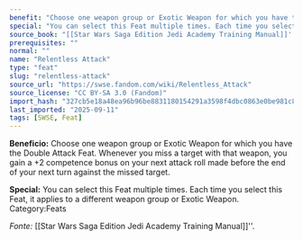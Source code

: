 ```yaml
---
benefit: "Choose one weapon group or Exotic Weapon for which you have the Double Attack Feat. Whenever you miss a target with that weapon, you gain a +2 competence bonus on your next attack roll made before the end of your next turn against the missed target."
special: "You can select this Feat multiple times. Each time you select this Feat, it applies to a different weapon group or Exotic Weapon. Category:Feats"
source_book: "[[Star Wars Saga Edition Jedi Academy Training Manual]]''"
prerequisites: ""
normal: ""
name: "Relentless Attack"
type: "feat"
slug: "relentless-attack"
source_url: "https://swse.fandom.com/wiki/Relentless_Attack"
source_license: "CC BY-SA 3.0 (Fandom)"
import_hash: "327cb5e18a48ea96b96be8831180154291a3598f4dbc0863e0be981c8c43e1c0"
last_imported: "2025-09-11"
tags: [SWSE, Feat]
---
```

**Beneficio:** Choose one weapon group or Exotic Weapon for which you have the Double Attack Feat. Whenever you miss a target with that weapon, you gain a +2 competence bonus on your next attack roll made before the end of your next turn against the missed target.

**Special:** You can select this Feat multiple times. Each time you select this Feat, it applies to a different weapon group or Exotic Weapon. Category:Feats

*Fonte:* [[Star Wars Saga Edition Jedi Academy Training Manual]]''.